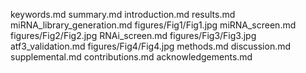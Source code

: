 keywords.md
summary.md
introduction.md
results.md
miRNA_library_generation.md
figures/Fig1/Fig1.jpg
miRNA_screen.md
figures/Fig2/Fig2.jpg
RNAi_screen.md
figures/Fig3/Fig3.jpg
atf3_validation.md
figures/Fig4/Fig4.jpg
methods.md
discussion.md
supplemental.md
contributions.md
acknowledgements.md